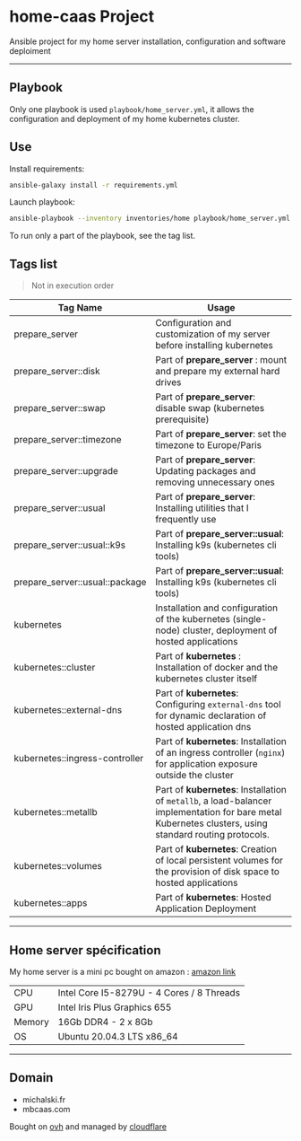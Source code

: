 # home-caas Project

Ansible project for my home server installation, configuration and software deploiment

---

## Playbook

Only one playbook is used `playbook/home_server.yml`, it allows the configuration and deployment of my home kubernetes cluster.

## Use

Install requirements:

```bash
ansible-galaxy install -r requirements.yml
```

Launch playbook:

```bash
ansible-playbook --inventory inventories/home playbook/home_server.yml --vault-pass-file ./pwd.vault
```

To run only a part of the playbook, see the tag list.

## Tags list

> Not in execution order

|Tag Name| Usage |
|---|---|
| prepare_server | Configuration and customization of my server before installing kubernetes |
| prepare_server::disk | Part of **prepare_server** : mount and prepare my external hard drives |
| prepare_server::swap | Part of **prepare_server**: disable swap (kubernetes prerequisite) |
| prepare_server::timezone | Part of **prepare_server**: set the timezone to Europe/Paris |
| prepare_server::upgrade | Part of **prepare_server**: Updating packages and removing unnecessary ones |
| prepare_server::usual | Part of **prepare_server**: Installing utilities that I frequently use |
| prepare_server::usual::k9s | Part of **prepare_server::usual**: Installing k9s (kubernetes cli tools) |
| prepare_server::usual::package | Part of **prepare_server::usual**: Installing k9s (kubernetes cli tools) |
| kubernetes | Installation and configuration of the kubernetes (single-node) cluster, deployment of hosted applications |
| kubernetes::cluster | Part of **kubernetes** : Installation of docker and the kubernetes cluster itself |
| kubernetes::external-dns | Part of **kubernetes**: Configuring `external-dns` tool for dynamic declaration of hosted application dns |
| kubernetes::ingress-controller | Part of **kubernetes**: Installation of an ingress controller (`nginx`) for application exposure outside the cluster |
| kubernetes::metallb | Part of **kubernetes**: Installation of `metallb`, a load-balancer implementation for bare metal Kubernetes clusters, using standard routing protocols. |
| kubernetes::volumes | Part of **kubernetes**: Creation of local persistent volumes for the provision of disk space to hosted applications |
| kubernetes::apps | Part of **kubernetes**: Hosted Application Deployment |

---

## Home server spécification

My home server is a mini pc bought on amazon : [amazon link](https://www.amazon.fr/gp/product/B0919ZGR1R)

| |  |
|---|---|
| CPU | Intel Core I5-8279U - 4 Cores /  8 Threads |
| GPU | Intel Iris Plus Graphics 655 |
| Memory | 16Gb DDR4 - 2 x 8Gb |
| OS | Ubuntu 20.04.3 LTS x86_64 |

---

## Domain

- michalski.fr
- mbcaas.com

Bought on [ovh](https://www.ovh.com/fr/domaines/) and managed by [cloudflare](https://www.cloudflare.com/)
